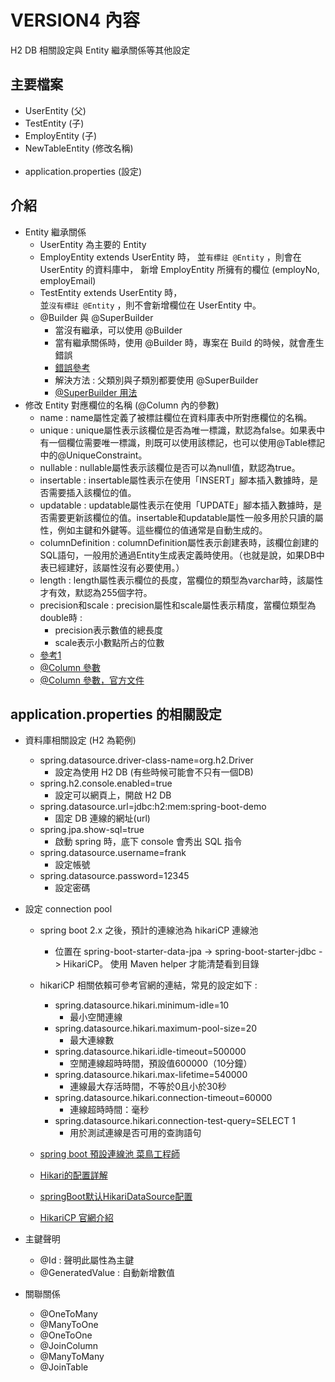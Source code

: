 # VERSION4 內容
H2 DB 相關設定與 Entity 繼承關係等其他設定

## 主要檔案
- UserEntity  (父)
- TestEntity  (子)
- EmployEntity  (子)
- NewTableEntity  (修改名稱)
<br></br>  
- application.properties (設定)

## 介紹
- Entity 繼承關係
  - UserEntity 為主要的 Entity
  - EmployEntity extends UserEntity 時，
    並`有標註 @Entity` ，則會在 UserEntity 的資料庫中，
    新增 EmployEntity 所擁有的欄位 (employNo, employEmail)
  - TestEntity extends UserEntity 時，  
    並`沒有標註 @Entity` ，則不會新增欄位在 UserEntity 中。
  - @Builder 與 @SuperBuilder 
    - 當沒有繼承，可以使用 @Builder
    - 當有繼承關係時，使用 @Builder 時，專案在 Build 的時候，就會產生錯誤
    - [錯誤參考](https://github.com/projectlombok/lombok/issues/1401)
    - 解決方法 : 父類別與子類別都要使用 @SuperBuilder
    - [@SuperBuilder 用法](https://matthung0807.blogspot.com/2020/04/lombok-superbuilder-parent-builder.html)
- 修改 Entity 對應欄位的名稱 (@Column 內的參數)
  - name : name屬性定義了被標註欄位在資料庫表中所對應欄位的名稱。
  - unique : unique屬性表示該欄位是否為唯一標識，默認為false。如果表中有一個欄位需要唯一標識，則既可以使用該標記，也可以使用@Table標記中的@UniqueConstraint。
  - nullable : nullable屬性表示該欄位是否可以為null值，默認為true。
  - insertable : insertable屬性表示在使用「INSERT」腳本插入數據時，是否需要插入該欄位的值。
  - updatable : updatable屬性表示在使用「UPDATE」腳本插入數據時，是否需要更新該欄位的值。insertable和updatable屬性一般多用於只讀的屬性，例如主鍵和外鍵等。這些欄位的值通常是自動生成的。
  - columnDefinition : columnDefinition屬性表示創建表時，該欄位創建的SQL語句，一般用於通過Entity生成表定義時使用。（也就是說，如果DB中表已經建好，該屬性沒有必要使用。）
  - length : length屬性表示欄位的長度，當欄位的類型為varchar時，該屬性才有效，默認為255個字符。
  - precision和scale : precision屬性和scale屬性表示精度，當欄位類型為double時 :
    - precision表示數值的總長度
    - scale表示小數點所占的位數
  - [參考1](https://ithelp.ithome.com.tw/articles/10194906)
  - [@Column 參數](https://kknews.cc/zh-tw/code/2bv6v5y.html)
  - [@Column 參數，官方文件](https://docs.oracle.com/javaee/5/api/javax/persistence/Column.html)
  
## application.properties 的相關設定
- 資料庫相關設定 (H2 為範例)
  - spring.datasource.driver-class-name=org.h2.Driver
    - 設定為使用 H2 DB (有些時候可能會不只有一個DB)
  - spring.h2.console.enabled=true
    - 設定可以網頁上，開啟 H2 DB
  - spring.datasource.url=jdbc:h2:mem:spring-boot-demo
    - 固定 DB 連線的網址(url)
  - spring.jpa.show-sql=true
    - 啟動 spring 時，底下 console 會秀出 SQL 指令
  - spring.datasource.username=frank 
    - 設定帳號
   - spring.datasource.password=12345
     - 設定密碼
- 設定 connection pool
  - spring boot 2.x 之後，預計的連線池為 hikariCP 連線池
     - 位置在 
       spring-boot-starter-data-jpa -> 
       spring-boot-starter-jdbc ->
       HikariCP。
       使用 Maven helper 才能清楚看到目錄
  - hikariCP 相關依賴可參考官網的連結，常見的設定如下 : 
    - spring.datasource.hikari.minimum-idle=10                  
      - 最小空閒連線
    - spring.datasource.hikari.maximum-pool-size=20             
      - 最大連線數
    - spring.datasource.hikari.idle-timeout=500000              
      - 空閒連線超時時間，預設值600000（10分鐘）
    - spring.datasource.hikari.max-lifetime=540000              
      - 連線最大存活時間，不等於0且小於30秒
    - spring.datasource.hikari.connection-timeout=60000         
      - 連線超時時間：毫秒
    - spring.datasource.hikari.connection-test-query=SELECT 1   
      - 用於測試連線是否可用的查詢語句
  
    
  - [spring boot 預設連線池 菜鳥工程師](https://matthung0807.blogspot.com/2021/01/spring-boot-default-jdbc-connection-pool.html)
  - [Hikari的配置詳解](https://www.gushiciku.cn/pl/p44q/zh-tw)
  - [springBoot默认HikariDataSource配置](http://www.lanxinbase.com/?p=2482)
  - [HikariCP 官網介紹](https://github.com/brettwooldridge/HikariCP)
- 主鍵聲明
  - @Id : 聲明此屬性為主鍵
  - @GeneratedValue : 自動新增數值
  
- 關聯關係  
  - @OneToMany
  - @ManyToOne
  - @OneToOne
  - @JoinColumn
  - @ManyToMany
  - @JoinTable
  